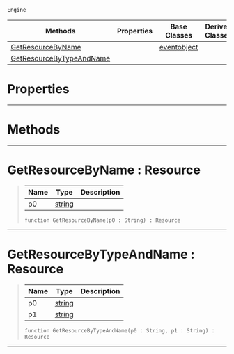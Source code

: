  `Engine`

|Methods|Properties|Base Classes|Derived Classes|
|---|---|---|---|
|[ GetResourceByName](https://github.com/dragonCASTjosh/PlasmaDocs/blob/master/code_reference/class_reference/resourcesystem.markdown#getresourcebyname-plasma-e)| |[eventobject](https://github.com/dragonCASTjosh/PlasmaDocs/blob/master/code_reference/class_reference/eventobject.markdown)| |
|[ GetResourceByTypeAndName](https://github.com/dragonCASTjosh/PlasmaDocs/blob/master/code_reference/class_reference/resourcesystem.markdown#getresourcebytypeandname)| | | |


 #  Properties


---  
 #  Methods


---  
 #  GetResourceByName : Resource

> 
> |Name|Type|Description|
> |---|---|---|
> |p0|[string](https://github.com/dragonCASTjosh/PlasmaDocs/blob/master/code_reference/lightning_base_types/string.markdown)| |
> ``` lang=cpp, name=Lightning
> function GetResourceByName(p0 : String) : Resource
> ``` 


---  
 #  GetResourceByTypeAndName : Resource

> 
> |Name|Type|Description|
> |---|---|---|
> |p0|[string](https://github.com/dragonCASTjosh/PlasmaDocs/blob/master/code_reference/lightning_base_types/string.markdown)| |
> |p1|[string](https://github.com/dragonCASTjosh/PlasmaDocs/blob/master/code_reference/lightning_base_types/string.markdown)| |
> ``` lang=cpp, name=Lightning
> function GetResourceByTypeAndName(p0 : String, p1 : String) : Resource
> ``` 


---  
 

 